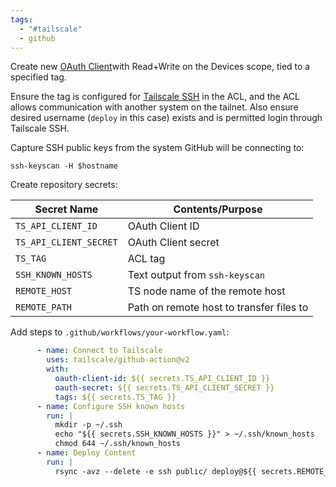 ```yaml
---
tags:
  - "#tailscale"
  - github
---
```

Create new [OAuth Client](https://login.tailscale.com/admin/settings/oauth)with Read+Write on the Devices scope, tied to a specified tag.

Ensure the tag is configured for [Tailscale SSH](https://tailscale.com/kb/1193/tailscale-ssh) in the ACL, and the ACL allows communication with another system on the tailnet. Also ensure desired username (`deploy` in this case) exists and is permitted login through Tailscale SSH.

Capture SSH public keys from the system GitHub will be connecting to:
```shell
ssh-keyscan -H $hostname
```

Create repository secrets:

| Secret Name            | Contents/Purpose                         |
| ---------------------- | ---------------------------------------- |
| `TS_API_CLIENT_ID`     | OAuth Client ID                          |
| `TS_API_CLIENT_SECRET` | OAuth Client secret                      |
| `TS_TAG`               | ACL tag                                  |
| `SSH_KNOWN_HOSTS`      | Text output from `ssh-keyscan`           |
| `REMOTE_HOST`          | TS node name of the remote host          |
| `REMOTE_PATH`          | Path on remote host to transfer files to |

Add steps to `.github/workflows/your-workflow.yaml`:
```yaml
      - name: Connect to Tailscale
        uses: tailscale/github-action@v2
        with:
          oauth-client-id: ${{ secrets.TS_API_CLIENT_ID }}
          oauth-secret: ${{ secrets.TS_API_CLIENT_SECRET }}
          tags: ${{ secrets.TS_TAG }}
      - name: Configure SSH known hosts
        run: |
          mkdir -p ~/.ssh
          echo "${{ secrets.SSH_KNOWN_HOSTS }}" > ~/.ssh/known_hosts
          chmod 644 ~/.ssh/known_hosts
      - name: Deploy Content
        run: |
          rsync -avz --delete -e ssh public/ deploy@${{ secrets.REMOTE_HOST }}:${{ secrets.REMOTE_PATH }}
```